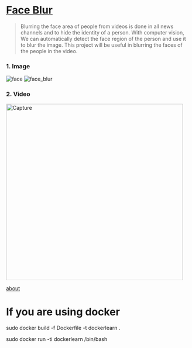 # [Face Blur](https://skj092.github.io/blog/2022/05/24/Detect-Face-And-Blur.html)
> Blurring the face area of people from videos is done in all news channels and to hide the identity of a person.
With computer vision, We can automatically detect the face region of the person and use it to blur the image.
This project will be useful in blurring the faces of the people in the video.


### 1. Image

![face](https://user-images.githubusercontent.com/43055935/169743528-6b3c0d96-e3f2-44df-8330-4f39387d1a39.jpg)
![face_blur](https://user-images.githubusercontent.com/43055935/169743958-fb58de05-35bd-47b0-a4cc-c5d092f69678.jpg)

### 2. Video

<img width="483" alt="Capture" src="https://user-images.githubusercontent.com/43055935/169802598-c5fa3331-ed19-4e37-b794-53a9e73f23b8.PNG">

[about](https://drive.google.com/file/d/1ymISu7V5tP7XLEoEhFdnSFyk47K1XA_4/view)



# If you are using docker 
sudo docker build -f Dockerfile -t dockerlearn .

sudo docker run -ti dockerlearn /bin/bash
